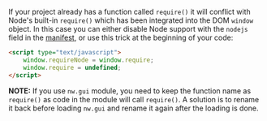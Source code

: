 If your project already has a function called `require()` it will conflict with Node's built-in `require()` which has been integrated into the DOM `window` object. In this case you can either disable Node support with the `nodejs` field in the [manifest](Manifest-format), or use this trick at the beginning of your code:

````html
<script type="text/javascript">
    window.requireNode = window.require;
    window.require = undefined; 
</script>
````

**NOTE:** If you use `nw.gui` module, you need to keep the function name as `require()` as code in the module will call `require()`. A solution is to rename it back before loading `nw.gui` and rename it again after the loading is done.